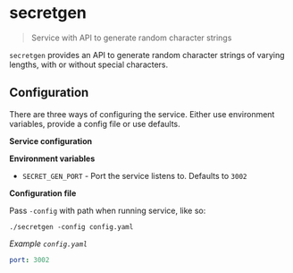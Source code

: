 # secretgen

> Service with API to generate random character strings

`secretgen` provides an API to generate random character strings of varying
lengths, with or without special characters.

## Configuration

There are three ways of configuring the service. Either use environment variables, provide a config file
or use defaults.

**Service configuration**

**Environment variables**

* `SECRET_GEN_PORT` - Port the service listens to. Defaults to `3002`

**Configuration file**

Pass `-config` with path when running service, like so:
```
./secretgen -config config.yaml
```

*Example `config.yaml`*

```yaml
port: 3002

```
